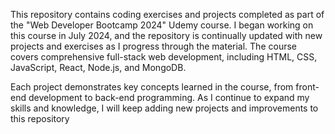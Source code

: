 This repository contains coding exercises and projects completed as part of the "Web Developer Bootcamp 2024" Udemy course. I began working on this course in July 2024, and the repository is continually updated with new projects and exercises as I progress through the material. The course covers comprehensive full-stack web development, including HTML, CSS, JavaScript, React, Node.js, and MongoDB.

Each project demonstrates key concepts learned in the course, from front-end development to back-end programming. As I continue to expand my skills and knowledge, I will keep adding new projects and improvements to this repository
